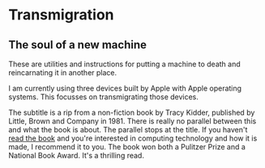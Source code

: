 # Transmigration
## The soul of a new machine
These are utilities and instructions for putting a machine to death and
reincarnating it in another place.

I am currently using three devices built by Apple with Apple operating systems.
This focusses on transmigrating those devices.

The subtitle is a rip from a non-fiction book by Tracy Kidder, published by
Little, Brown and Company in 1981.
There is really no parallel between this and what the book is about.
The parallel stops at the title.
If you haven't
[read the book](https://en.wikipedia.org/wiki/The_Soul_of_a_New_Machine)
and you're interested in computing technology and how it is made,
I recommend it to you.
The book won both a Pulitzer Prize and a National Book Award.
It's a thrilling read.
